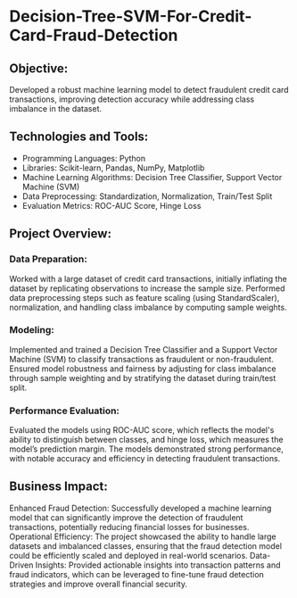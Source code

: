 # Decision-Tree-SVM-For-Credit-Card-Fraud-Detection
## Objective:

Developed a robust machine learning model to detect fraudulent credit card transactions, improving detection accuracy while addressing class imbalance in the dataset.

## Technologies and Tools:

- Programming Languages: Python
- Libraries: Scikit-learn, Pandas, NumPy, Matplotlib
- Machine Learning Algorithms: Decision Tree Classifier, Support Vector Machine (SVM)
- Data Preprocessing: Standardization, Normalization, Train/Test Split
- Evaluation Metrics: ROC-AUC Score, Hinge Loss

## Project Overview:

### Data Preparation: 
Worked with a large dataset of credit card transactions, initially inflating the dataset by replicating observations to increase the sample size. Performed data preprocessing steps such as feature scaling (using StandardScaler), normalization, and handling class imbalance by computing sample weights.
### Modeling: 
Implemented and trained a Decision Tree Classifier and a Support Vector Machine (SVM) to classify transactions as fraudulent or non-fraudulent. Ensured model robustness and fairness by adjusting for class imbalance through sample weighting and by stratifying the dataset during train/test split.
### Performance Evaluation: 
Evaluated the models using ROC-AUC score, which reflects the model's ability to distinguish between classes, and hinge loss, which measures the model’s prediction margin. The models demonstrated strong performance, with notable accuracy and efficiency in detecting fraudulent transactions.

## Business Impact:

Enhanced Fraud Detection: Successfully developed a machine learning model that can significantly improve the detection of fraudulent transactions, potentially reducing financial losses for businesses.
Operational Efficiency: The project showcased the ability to handle large datasets and imbalanced classes, ensuring that the fraud detection model could be efficiently scaled and deployed in real-world scenarios.
Data-Driven Insights: Provided actionable insights into transaction patterns and fraud indicators, which can be leveraged to fine-tune fraud detection strategies and improve overall financial security.
